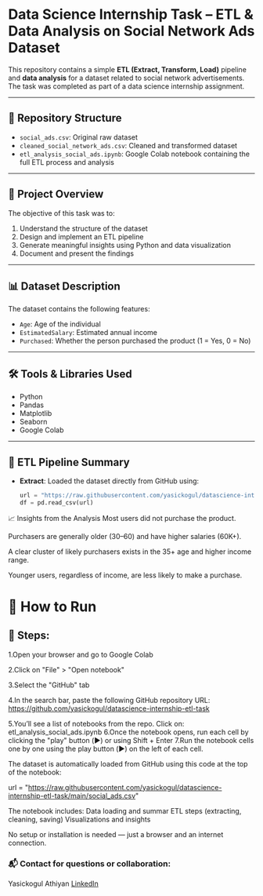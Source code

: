 # Data Science Internship Task – ETL & Data Analysis on Social Network Ads Dataset

This repository contains a simple **ETL (Extract, Transform, Load)** pipeline and **data analysis** for a dataset related to social network advertisements. The task was completed as part of a data science internship assignment.

---

## 📁 Repository Structure

- `social_ads.csv`: Original raw dataset
- `cleaned_social_network_ads.csv`: Cleaned and transformed dataset
- `etl_analysis_social_ads.ipynb`: Google Colab notebook containing the full ETL process and analysis

---

## 📌 Project Overview

The objective of this task was to:

1. Understand the structure of the dataset
2. Design and implement an ETL pipeline
3. Generate meaningful insights using Python and data visualization
4. Document and present the findings

---

## 📊 Dataset Description

The dataset contains the following features:

- `Age`: Age of the individual
- `EstimatedSalary`: Estimated annual income
- `Purchased`: Whether the person purchased the product (1 = Yes, 0 = No)

---

## 🛠️ Tools & Libraries Used

- Python
- Pandas
- Matplotlib
- Seaborn
- Google Colab

---

## 🔄 ETL Pipeline Summary

- **Extract**: Loaded the dataset directly from GitHub using:
  ```python
  url = "https://raw.githubusercontent.com/yasickogul/datascience-internship-etl-task/main/social_ads.csv"
  df = pd.read_csv(url)

📈 Insights from the Analysis
Most users did not purchase the product.

Purchasers are generally older (30–60) and have higher salaries (60K+).

A clear cluster of likely purchasers exists in the 35+ age and higher income range.

Younger users, regardless of income, are less likely to make a purchase.

# 🚀 How to Run
## 🧾 Steps:
1.Open your browser and go to Google Colab

2.Click on "File" > "Open notebook"

3.Select the "GitHub" tab

4.In the search bar, paste the following GitHub repository URL: https://github.com/yasickogul/datascience-internship-etl-task

5.You’ll see a list of notebooks from the repo. Click on: etl_analysis_social_ads.ipynb
6.Once the notebook opens, run each cell by clicking the "play" button (▶️) or using Shift + Enter
7.Run the notebook cells one by one using the play button (▶️) on the left of each cell.

The dataset is automatically loaded from GitHub using this code at the top of the notebook:

url = "https://raw.githubusercontent.com/yasickogul/datascience-internship-etl-task/main/social_ads.csv"


The notebook includes:
Data loading and summar
ETL steps (extracting, cleaning, saving)
Visualizations and insights

No setup or installation is needed — just a browser and an internet connection.


### 📬 Contact for questions or collaboration:
Yasickogul Athiyan
[LinkedIn](http://www.linkedin.com/in/yasickogul-athiyan-617a2024a)


